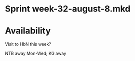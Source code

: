 Sprint week-32-august-8.mkd
===


# Availability

Visit to HbN this week?

NTB away Mon-Wed; KG away
